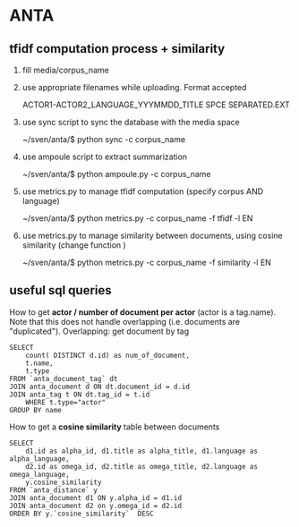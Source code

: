 ANTA 
====

tfidf computation process + similarity
--------------------------------------

1. fill media/corpus_name 

2. use appropriate filenames while uploading. Format accepted 
    
    ACTOR1-ACTOR2_LANGUAGE_YYYMMDD_TITLE SPCE SEPARATED.EXT

3. use sync script to sync the database with the media space 

    ~/sven/anta/$ python sync -c corpus_name

4. use ampoule script to extract summarization 

    ~/sven/anta/$ python ampoule.py -c corpus_name

5. use metrics.py to manage tfidf computation (specify corpus AND language) 

    ~/sven/anta/$ python metrics.py -c corpus_name -f tfidf -l EN

6. use metrics.py to manage similarity between documents, using cosine similarity (change function ) 

    ~/sven/anta/$ python metrics.py -c corpus_name -f similarity -l EN

useful sql queries 
------------------

How to get **actor / number of document per actor** 
(actor is a tag.name). Note that this does not handle overlapping
(i.e. documents are "duplicated"). 
Overlapping: get document by tag

    SELECT 
        count( DISTINCT d.id) as num_of_document, 
        t.name, 
        t.type 
    FROM `anta_document_tag` dt  
    JOIN anta_document d ON dt.document_id = d.id 
    JOIN anta_tag t ON dt.tag_id = t.id 
        WHERE t.type="actor" 
    GROUP BY name

How to get a **cosine similarity** table between documents 

    SELECT 
        d1.id as alpha_id, d1.title as alpha_title, d1.language as alpha_language,
        d2.id as omega_id, d2.title as omega_title, d2.language as omega_language,
        y.cosine_similarity 
    FROM `anta_distance` y 
    JOIN anta_document d1 ON y.alpha_id = d1.id 
    JOIN anta_document d2 on y.omega_id = d2.id 
    ORDER BY y.`cosine_similarity`  DESC